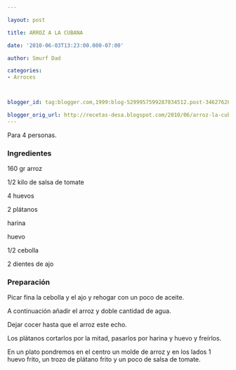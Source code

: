 ```yaml
---

layout: post

title: ARROZ A LA CUBANA

date: '2010-06-03T13:23:00.000-07:00'

author: Smurf Dad

categories:
- Arroces



blogger_id: tag:blogger.com,1999:blog-5299957599287034512.post-3462762031163335351

blogger_orig_url: http://recetas-desa.blogspot.com/2010/06/arroz-la-cubana.html
---
```


Para 4 personas.

<h3>Ingredientes</h3>

160 gr arroz

1/2 kilo de salsa de tomate

4 huevos

2 plátanos

harina

huevo

1/2 cebolla

2 dientes de ajo

<h3>Preparación</h3>

Picar fina la cebolla y el ajo y rehogar con un poco de aceite.

A continuación añadir el arroz y doble cantidad de agua.

Dejar cocer hasta que el arroz este echo.

Los plátanos cortarlos por la mitad, pasarlos por harina y huevo y freírlos.

En un plato pondremos en el centro un molde de arroz y en los lados 1 huevo frito, un trozo de plátano frito y un poco de salsa de tomate.